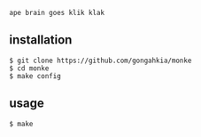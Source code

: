 `ape brain goes klik klak`

## installation

```console
$ git clone https://github.com/gongahkia/monke
$ cd monke
$ make config
```

## usage

```console
$ make
```
